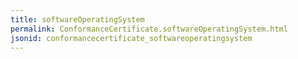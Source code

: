 ```yaml
---
title: softwareOperatingSystem
permalink: ConformanceCertificate.softwareOperatingSystem.html
jsonid: conformancecertificate_softwareoperatingsystem
---
```

